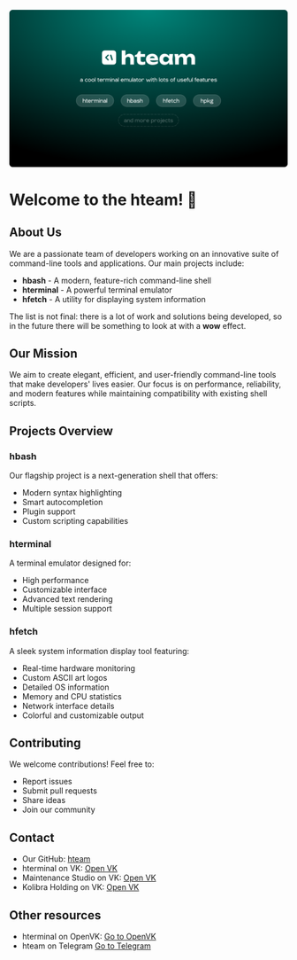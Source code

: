 ![hteam](https://github.com/hentai-team/.github/blob/main/profile/assets/hteam-splash.png?raw=true)
# Welcome to the hteam! 🚀

## About Us
We are a passionate team of developers working on an innovative suite of command-line tools and applications. Our main projects include:

- **hbash** - A modern, feature-rich command-line shell
- **hterminal** - A powerful terminal emulator
- **hfetch** - A utility for displaying system information

The list is not final: there is a lot of work and solutions being developed, so in the future there will be something to look at with a **wow** effect.

## Our Mission
We aim to create elegant, efficient, and user-friendly command-line tools that make developers' lives easier. Our focus is on performance, reliability, and modern features while maintaining compatibility with existing shell scripts.

## Projects Overview

### hbash
Our flagship project is a next-generation shell that offers:
- Modern syntax highlighting
- Smart autocompletion
- Plugin support
- Custom scripting capabilities

### hterminal
A terminal emulator designed for:
- High performance
- Customizable interface
- Advanced text rendering
- Multiple session support

### hfetch
A sleek system information display tool featuring:
- Real-time hardware monitoring
- Custom ASCII art logos
- Detailed OS information
- Memory and CPU statistics
- Network interface details
- Colorful and customizable output

## Contributing
We welcome contributions! Feel free to:
- Report issues
- Submit pull requests
- Share ideas
- Join our community

## Contact
- Our GitHub: [hteam](https://github.com/hentai-team)
- hterminal on VK: [Open VK](https://vk.com/kolibracorp.hterminal)
- Maintenance Studio on VK: [Open VK](https://vk.com/kolibracorp.official)
- Kolibra Holding on VK: [Open VK](https://vk.com/kolibra.group)

## Other resources
- hterminal on OpenVK: [Go to OpenVK](https://ovk.to/hterminal)
- hteam on Telegram [Go to Telegram](https://t.me/hteam_development)
